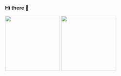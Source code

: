 ### Hi there 👋

<div>
  <img height="180em" align="center" src="https://github-readme-stats-eight-theta.vercel.app/api?username=carlos01amc&show_icons=true&theme=dark&include_all_commits=true&count_private=true"/>
  <img height="180em"  align="center" src=" https://github-readme-stats.vercel.app/api?username=carlos01amc&hide=jupyter%20notebook&theme=transparent
" />
 </div>
